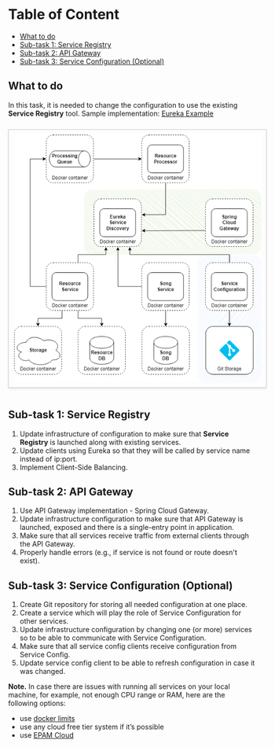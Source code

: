 # Table of Content

 - [What to do](#what-to-do)
 - [Sub-task 1: Service Registry](#sub-task-1-service-registry)
 - [Sub-task 2: API Gateway](#sub-task-2-api-gateway)
 - [Sub-task 3: Service Configuration (Optional)](#sub-task-3-service-configuration-optional)

## What to do

In this task, it is needed to change the configuration to use the existing **Service Registry** tool.
Sample implementation: [Eureka Example](https://www.javainuse.com/spring/cloud-gateway-eureka)

<img src="images/service_discovery.png" width="620" style="border: 1px solid #ccc; padding: 10px; margin: 10px 0; box-shadow: 0 2px 4px rgba(0, 0, 0, 0.1); display: inline-block;" alt=""/>

## Sub-task 1: Service Registry

1) Update infrastructure of configuration to make sure that **Service Registry** is launched along with existing services.
2) Update clients using Eureka so that they will be called by service name instead of ip:port.
3) Implement Client-Side Balancing.

## Sub-task 2: API Gateway

1) Use API Gateway implementation - Spring Cloud Gateway.
2) Update infrastructure configuration to make sure that API Gateway is launched, exposed and there is a single-entry point in application.
3) Make sure that all services receive traffic from external clients through the API Gateway.
4) Properly handle errors (e.g., if service is not found or route doesn't exist).

## Sub-task 3: Service Configuration (Optional)

1) Create Git repository for storing all needed configuration at one place.
2) Create a service which will play the role of Service Configuration for other services.
3) Update infrastructure configuration by changing one (or more) services so to be able to communicate with Service Configuration.
4) Make sure that all service config clients receive configuration from Service Config.
5) Update service config client to be able to refresh configuration in case it was changed.

**Note.** In case there are issues with running all services on your local machine, for example, not enough CPU range or RAM, here are the following options:

 - use [docker limits](https://docs.docker.com/config/containers/resource_constraints/)
 - use any cloud free tier system if it’s possible
 - use [EPAM Cloud](https://kb.epam.com/display/EPMCITFAQ/Personal+Projects)  
